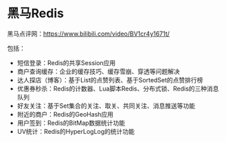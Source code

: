 # 黑马Redis

黑马点评网：https://www.bilibili.com/video/BV1cr4y1671t/

包括：

- 短信登录：Redis的共享Session应用
- 商户查询缓存：企业的缓存技巧、缓存雪崩、穿透等问题解决
- 达人探店（博客）：基于List的点赞列表、基于SortedSet的点赞排行榜
- 优惠券秒杀：Redis的计数器、Lua脚本Redis、分布式锁、Redis的三种消息队列
- 好友关注：基于Set集合的关注、取关、共同关注、消息推送等功能
- 附近的商户：Redis的GeoHash应用
- 用户签到：Redis的BitMap数据统计功能
- UV统计：Redis的HyperLogLog的统计功能

